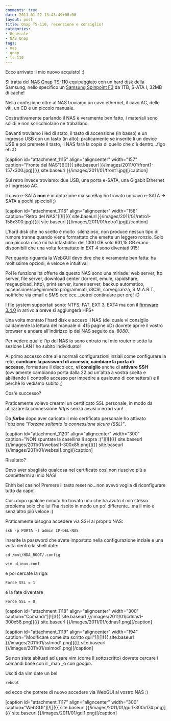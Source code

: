 ```yaml
---
comments: true
date: 2011-01-22 13:43:49+00:00
layout: post
title: Qnap TS-110, recensione e consiglio!
categories:
- Generale
- NAS Qnap
tags:
- nas
- qnap
- ts-110
---
```


Ecco arrivato il mio nuovo acquisto! :)

Si tratta del [NAS Qnap TS-110](http://www.qnap.com/pro_detail_feature.asp?p_id=136) equipaggiato con un hard disk della Samsung, nello specifico un [Samsung Spinpoint F3](http://www.samsung.com/global/business/hdd/productmodel.do?type=94&subtype=98&model_cd=507) da 1TB, S-ATA I, 32MB di cache!

Nella confezione oltre al NAS troviamo un cavo ethernet, il cavo AC, delle viti, un CD e un piccolo manuale.

Costruttivamente parlando il NAS è veramente ben fatto, i materiali sono solidi e non scricchiolano ne traballano.

Davanti troviamo i led di stato, il tasto di accensione (in basso) e un ingresso USB con un tasto (in alto): praticamente se inserite li un device USB e poi premete il tasto, il NAS farà la copia di quello che c'è dentro...figo eh :D

[caption id="attachment_1115" align="aligncenter" width="157" caption="Fronte del NAS"][![]({{ site.baseurl }}/images/2011/01/front1-157x300.jpg)]({{ site.baseurl }}/images/2011/01/front1.jpg)[/caption]

Sul retro invece troviamo: due USB, una porta e-SATA, una Gigabit Ethernet e l'ingresso AC.

Il cavo e-SATA **non** è in dotazione ma su eBay ho trovato un cavo e-SATA -> SATA a pochi spiccioli ;)

[caption id="attachment_1116" align="aligncenter" width="158" caption="Retro del NAS"][![]({{ site.baseurl }}/images/2011/01/retro1-158x300.jpg)]({{ site.baseurl }}/images/2011/01/retro1.jpg)[/caption]

L'hard disk che ho scelto è molto  silenzioso, non produce nessun tipo di rumore tranne quando viene formattato che emette un leggero ronzio. Solo una piccola cosa mi ha infastidito: dei 1000 GB solo 931,15 GB erano disponibili che una volta formattato in EXT 4 sono diventati 915!

Per quanto riguarda la WebGUI devo dire che è veramente ben fatta: ha moltissime opzioni, è veloce e intuitiva!

Poi le funzionalità offerte da questo NAS sono una miriade: web server, ftp server, file server, download center (torrent, emule, rapidshare, megaupload, http), print server, itunes server, backup automatico, accensione/spegnimento programmati, iSCSI, sorveglianza, S.M.A.R.T., notifiche via email e SMS ecc ecc...potrei continuare per ore! :D

I file system supportati sono: NTFS, FAT, EXT 3, EXT4 ma con il [firmware 3.4.0](http://www.qnapclub.it/viewtopic.php?f=39&t=3211) in arrivo a breve si aggiungerà HFS+

Una volta montato l'hard disk e acceso il NAS (del quale vi consiglio caldamente la lettura del manuale di 415 pagine xD) dovrete aprire il vostro browser e andare all'indirizzo ip del NAS seguito da _:8080_.

Per vedere qual è l'ip del NAS io sono entrato nel mio router e sotto la sezione LAN l'ho subito individuato!

Al primo accesso oltre alle normali configurazioni inziali come configurare la rete, **cambiare la password di accesso**, **cambiare la porta di accesso**, formattare il disco ecc, **vi consiglio** anche di **attivare SSH** (ovviamente cambiando porta dalla 22 ad un'altra a vostra scelta e abilitando il controllo accesso per impedire a qualcuno di connettersi) e il perchè lo vediamo subito ;)

<!-- more -->

Cos'è successo?

Praticamente volevo crearmi un certificato SSL personale, in modo da utilizzare la connessione _https_ senza avvisi o errori vari!

Da _**furbo**_ dopo aver caricato il mio certificato personale ho attivato l'opzione _"Forzare soltanto la connessione sicura (SSL)"_.

[caption id="attachment_1120" align="aligncenter" width="300" caption="NON spuntate la casellina li sopra :)"][![]({{ site.baseurl }}/images/2011/01/webssl1-300x85.png)]({{ site.baseurl }}/images/2011/01/webssl1.png)[/caption]

Risultato?

Devo aver sbagliato qualcosa nel certificato così non riuscivo più a connettermi al mio NAS!

Ehhh bel casino! Premere il tasto reset no...non avevo voglia di riconfigurare tutto da capo!

Così dopo qualche minuto ho trovato uno che ha avuto il mio stesso problema solo che lui l'ha risolto in modo un po' differente...ma il mio è senz'altro più veloce :)

Praticamente bisogna accedere via SSH al proprio NAS:


`ssh -p PORTA -l admin IP-DEL-NAS`


inserite la password che avete impostato nella configurazione inziale e una volta dentro la shell date:


`cd /mnt/HDA_ROOT/.config`




`vim uLinux.conf`


e poi cercate la riga:


`Force SSL = 1`


e la fate diventare


`Force SSL = 0`




[caption id="attachment_1118" align="aligncenter" width="300" caption="Comandi"][![]({{ site.baseurl }}/images/2011/01/cdnas1-300x58.png)]({{ site.baseurl }}/images/2011/01/cdnas1.png)[/caption]

[caption id="attachment_1119" align="aligncenter" width="194" caption="Modificare come sta scritto qui!"][![]({{ site.baseurl }}/images/2011/01/sslmod1.png)]({{ site.baseurl }}/images/2011/01/sslmod1.png)[/caption]

Se non siete abituati ad usare vim (come il sottoscritto) dovrete cercare i comandi base con il _man _o con _google_.

Usciti da vim date un bel


`reboot`


ed ecco che potrete di nuovo accedere via WebGUI al vostro NAS :)

[caption id="attachment_1117" align="aligncenter" width="300" caption="WebGUI"][![]({{ site.baseurl }}/images/2011/01/gui1-300x174.png)]({{ site.baseurl }}/images/2011/01/gui1.png)[/caption]
